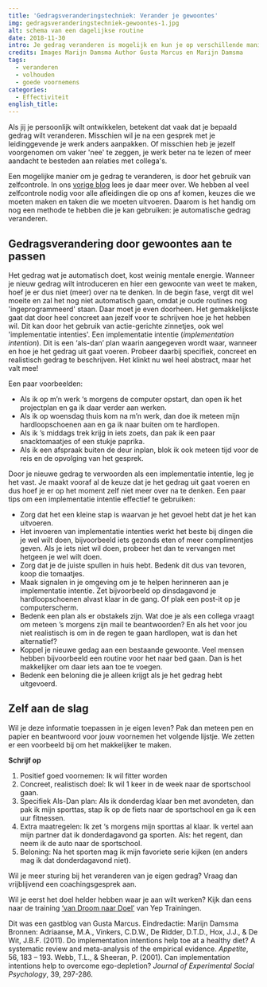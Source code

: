 ```yaml
---
title: 'Gedragsveranderingstechniek: Verander je gewoontes'
img: gedragsveranderingstechniek-gewoontes-1.jpg
alt: schema van een dagelijkse routine
date: 2018-11-30
intro: Je gedrag veranderen is mogelijk en kun je op verschillende manieren aanpakken. Bijvoorbeeld door van je gewenste gedrag een gewoonte of routine te maken!
credits: Images Marijn Damsma Author Gusta Marcus en Marijn Damsma
tags:
  - veranderen
  - volhouden
  - goede voornemens
categories:
  - Effectiviteit
english_title:
---
```


Als jij je persoonlijk wilt ontwikkelen, betekent dat vaak dat je bepaald gedrag wilt veranderen. Misschien wil je na een gesprek met je leidinggevende je werk anders aanpakken. Of misschien heb je jezelf voorgenomen om vaker 'nee' te zeggen, je werk beter na te lezen of meer aandacht te besteden aan relaties met collega's.

Een mogelijke manier om je gedrag te veranderen, is door het gebruik van zelfcontrole. In ons [vorige blog](./gedragsveranderingstechniek-zelfcontrole) lees je daar meer over. We hebben al veel zelfcontrole nodig voor alle afleidingen die op ons af komen, keuzes die we moeten maken en taken die we moeten uitvoeren. Daarom is het handig om nog een methode te hebben die je kan gebruiken: je automatische gedrag veranderen.

## Gedragsverandering door gewoontes aan te passen

Het gedrag wat je automatisch doet, kost weinig mentale energie. Wanneer je nieuw gedrag wilt introduceren en hier een gewoonte van weet te maken, hoef je er dus niet (meer) over na te denken. In de begin fase, vergt dit wel moeite en zal het nog niet automatisch gaan, omdat je oude routines nog 'ingeprogrammeerd' staan. Daar moet je even doorheen. Het gemakkelijkste gaat dat door heel concreet aan jezelf voor te schrijven hoe je het hebben wil. Dit kan door het gebruik van actie-gerichte zinnetjes, ook wel 'implementatie intenties'. Een implementatie intentie (_implementation intention_). Dit is een ‘als-dan’ plan waarin aangegeven wordt waar, wanneer en hoe je het gedrag uit gaat voeren. Probeer daarbij specifiek, concreet en realistisch gedrag te beschrijven. Het klinkt nu wel heel abstract, maar het valt mee!

Een paar voorbeelden:

- Als ik op m’n werk ‘s morgens de computer opstart, dan open ik het projectplan en ga ik daar verder aan werken.
- Als ik op woensdag thuis kom na m’n werk, dan doe ik meteen mijn hardloopschoenen aan en ga ik naar buiten om te hardlopen.
- Als ik ’s middags trek krijg in iets zoets, dan pak ik een paar snacktomaatjes of een stukje paprika.
- Als ik een afspraak buiten de deur inplan, blok ik ook meteen tijd voor de reis en de opvolging van het gesprek.

Door je nieuwe gedrag te verwoorden als een implementatie intentie, leg je het vast. Je maakt vooraf al de keuze dat je het gedrag uit gaat voeren en dus hoef je er op het moment zelf niet meer over na te denken. Een paar tips om een implementatie intentie effectief te gebruiken:

- Zorg dat het een kleine stap is waarvan je het gevoel hebt dat je het kan uitvoeren.
- Het invoeren van implementatie intenties werkt het beste bij dingen die je wel wilt doen, bijvoorbeeld iets gezonds eten of meer complimentjes geven. Als je iets niet wil doen, probeer het dan te vervangen met hetgeen je wel wilt doen.
- Zorg dat je de juiste spullen in huis hebt. Bedenk dit dus van tevoren, koop die tomaatjes.
- Maak signalen in je omgeving om je te helpen herinneren aan je implementatie intentie. Zet bijvoorbeeld op dinsdagavond je hardloopschoenen alvast klaar in de gang. Of plak een post-it op je computerscherm.
- Bedenk een plan als er obstakels zijn. Wat doe je als een collega vraagt om meteen ’s morgens zijn mail te beantwoorden? En als het voor jou niet realistisch is om in de regen te gaan hardlopen, wat is dan het alternatief?
- Koppel je nieuwe gedag aan een bestaande gewoonte. Veel mensen hebben bijvoorbeeld een routine voor het naar bed gaan. Dan is het makkelijker om daar iets aan toe te voegen.
- Bedenk een beloning die je alleen krijgt als je het gedrag hebt uitgevoerd.

## Zelf aan de slag

Wil je deze informatie toepassen in je eigen leven? Pak dan meteen pen en papier en beantwoord voor jouw voornemen het volgende lijstje. We zetten er een voorbeeld bij om het makkelijker te maken.

**Schrijf op**

1. Positief goed voornemen: Ik wil fitter worden
2. Concreet, realistisch doel: Ik wil 1 keer in de week naar de sportschool gaan.
3. Specifiek Als-Dan plan: Als ik donderdag klaar ben met avondeten, dan pak ik mijn sporttas, stap ik op de fiets naar de sportschool en ga ik een uur fitnessen.
4. Extra maatregelen: Ik zet ‘s morgens mijn sporttas al klaar. Ik vertel aan mijn partner dat ik donderdagavond ga sporten. Als: het regent, dan neem ik de auto naar de sportschool.
5. Beloning: Na het sporten mag ik mijn favoriete serie kijken (en anders mag ik dat donderdagavond niet).

Wil je meer sturing bij het veranderen van je eigen gedrag? Vraag dan vrijblijvend een coachingsgesprek aan.

Wil je eerst het doel helder hebben waar je aan wilt werken? Kijk dan eens naar de training [‘van Droom naar Doel’](../../trainingen/droom-naar-doel) van Yep Trainingen.

Dit was een gastblog van Gusta Marcus. Eindredactie: Marijn Damsma Bronnen: Adriaanse, M.A., Vinkers, C.D.W., De Ridder, D.T.D., Hox, J.J., & De Wit, J.B.F. (2011). Do implementation intentions help toe at a healthy diet? A systematic review and meta-analysis of the empirical evidence. _Appetite_, 56, 183 – 193. Webb, T.L., & Sheeran, P. (2001). Can implementation intentions help to overcome ego-depletion? _Journal of Experimental Social Psychology_, 39, 297-286.
